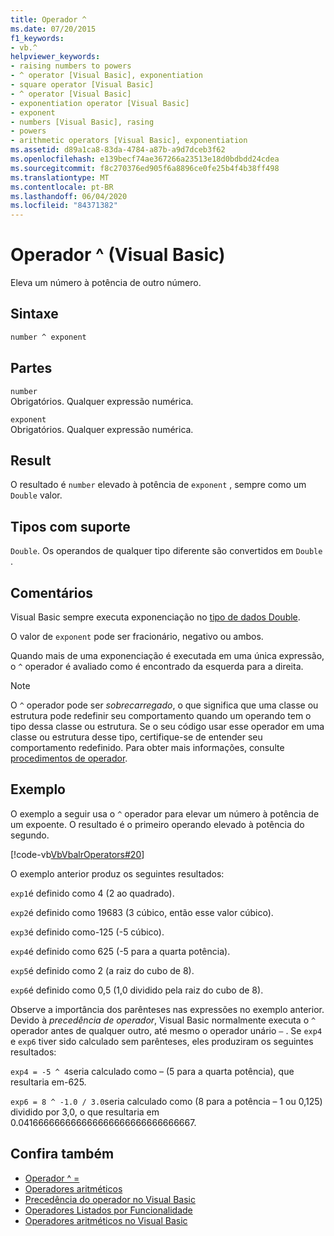 ```yaml
---
title: Operador ^
ms.date: 07/20/2015
f1_keywords:
- vb.^
helpviewer_keywords:
- raising numbers to powers
- ^ operator [Visual Basic], exponentiation
- square operator [Visual Basic]
- ^ operator [Visual Basic]
- exponentiation operator [Visual Basic]
- exponent
- numbers [Visual Basic], rasing
- powers
- arithmetic operators [Visual Basic], exponentiation
ms.assetid: d89a1ca8-83da-4784-a87b-a9d7dceb3f62
ms.openlocfilehash: e139becf74ae367266a23513e18d0bdbdd24cdea
ms.sourcegitcommit: f8c270376ed905f6a8896ce0fe25b4f4b38ff498
ms.translationtype: MT
ms.contentlocale: pt-BR
ms.lasthandoff: 06/04/2020
ms.locfileid: "84371382"
---
```

# <a name="-operator-visual-basic"></a>Operador ^ (Visual Basic)

Eleva um número à potência de outro número.

## <a name="syntax"></a>Sintaxe

```vb
number ^ exponent
```

## <a name="parts"></a>Partes

`number`\
Obrigatórios. Qualquer expressão numérica.

`exponent`\
Obrigatórios. Qualquer expressão numérica.

## <a name="result"></a>Result

O resultado é `number` elevado à potência de `exponent` , sempre como um `Double` valor.

## <a name="supported-types"></a>Tipos com suporte

`Double`. Os operandos de qualquer tipo diferente são convertidos em `Double` .

## <a name="remarks"></a>Comentários

Visual Basic sempre executa exponenciação no [tipo de dados Double](../data-types/double-data-type.md).

O valor de `exponent` pode ser fracionário, negativo ou ambos.

Quando mais de uma exponenciação é executada em uma única expressão, o `^` operador é avaliado como é encontrado da esquerda para a direita.

> [!NOTE]
> O `^` operador pode ser *sobrecarregado*, o que significa que uma classe ou estrutura pode redefinir seu comportamento quando um operando tem o tipo dessa classe ou estrutura. Se o seu código usar esse operador em uma classe ou estrutura desse tipo, certifique-se de entender seu comportamento redefinido. Para obter mais informações, consulte [procedimentos de operador](../../programming-guide/language-features/procedures/operator-procedures.md).

## <a name="example"></a>Exemplo

O exemplo a seguir usa o `^` operador para elevar um número à potência de um expoente. O resultado é o primeiro operando elevado à potência do segundo.

[!code-vb[VbVbalrOperators#20](~/samples/snippets/visualbasic/VS_Snippets_VBCSharp/VbVbalrOperators/VB/Class1.vb#20)]

O exemplo anterior produz os seguintes resultados:

`exp1`é definido como 4 (2 ao quadrado).

`exp2`é definido como 19683 (3 cúbico, então esse valor cúbico).

`exp3`é definido como-125 (-5 cúbico).

`exp4`é definido como 625 (-5 para a quarta potência).

`exp5`é definido como 2 (a raiz do cubo de 8).

`exp6`é definido como 0,5 (1,0 dividido pela raiz do cubo de 8).

Observe a importância dos parênteses nas expressões no exemplo anterior. Devido à *precedência de operador*, Visual Basic normalmente executa o `^` operador antes de qualquer outro, até mesmo o operador unário `–` . Se `exp4` e `exp6` tiver sido calculado sem parênteses, eles produziram os seguintes resultados:

`exp4 = -5 ^ 4`seria calculado como – (5 para a quarta potência), que resultaria em-625.

`exp6 = 8 ^ -1.0 / 3.0`seria calculado como (8 para a potência – 1 ou 0,125) dividido por 3,0, o que resultaria em 0.041666666666666666666666666666667.

## <a name="see-also"></a>Confira também

- [Operador ^ =](exponentiation-assignment-operator.md)
- [Operadores aritméticos](arithmetic-operators.md)
- [Precedência do operador no Visual Basic](operator-precedence.md)
- [Operadores Listados por Funcionalidade](operators-listed-by-functionality.md)
- [Operadores aritméticos no Visual Basic](../../programming-guide/language-features/operators-and-expressions/arithmetic-operators.md)
